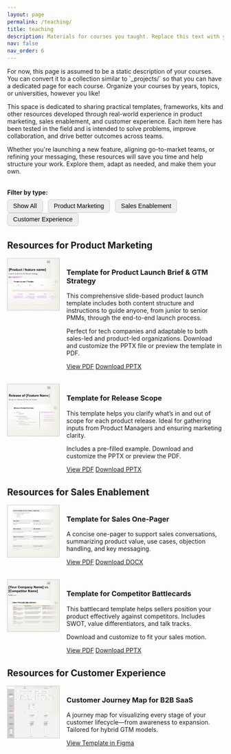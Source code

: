 ```yaml
---
layout: page
permalink: /teaching/
title: teaching
description: Materials for courses you taught. Replace this text with your description.
nav: false
nav_order: 6
---
```


<div style="margin-bottom: 2rem;">
  <p>For now, this page is assumed to be a static description of your courses. You can convert it to a collection similar to `_projects/` so that you can have a dedicated page for each course.
  Organize your courses by years, topics, or universities, however you like!</p>
  
  <p>This space is dedicated to sharing practical templates, frameworks, kits and other resources developed through real-world experience in product marketing, sales enablement, and customer experience. Each item here has been tested in the field and is intended to solve problems, improve collaboration, and drive better outcomes across teams.</p>

  <p>Whether you're launching a new feature, aligning go-to-market teams, or refining your messaging, these resources will save you time and help structure your work. Explore them, adapt as needed, and make them your own.</p>
</div>

<!-- Filter Buttons -->
<div style="margin-bottom: 2rem;">
  <strong>Filter by type:</strong>
  <div style="margin-top: 0.5rem;">
    <button class="filter-btn" onclick="filterResources('all')">Show All</button>
    <button class="filter-btn" onclick="filterResources('product-marketing')">Product Marketing</button>
    <button class="filter-btn" onclick="filterResources('sales-enablement')">Sales Enablement</button>
    <button class="filter-btn" onclick="filterResources('customer-experience')">Customer Experience</button>
  </div>
</div>

<!-- RESOURCE SECTIONS -->

<!-- PRODUCT MARKETING -->
<div class="resource-group product-marketing">
  <h2>Resources for Product Marketing</h2>

  <div style="display: flex; gap: 1rem; align-items: flex-start; margin-bottom: 2rem;">
    <img src="/assets/img/thumbnail-product-launch-brief-gtm-strategy.jpg" alt="Icon in beige of a presentation" style="width: 120px; height: auto; border: 1px solid #ccc;" />
    <div>
      <h3>Template for Product Launch Brief & GTM Strategy</h3>
      <p>This comprehensive slide-based product launch template includes both content structure and instructions to guide anyone, from junior to senior PMMs, through the end-to-end launch process.</p>
      <p>Perfect for tech companies and adaptable to both sales-led and product-led organizations. Download and customize the PPTX file or preview the template in PDF.</p>
      <a href="https://sergiolozano.com/assets/resources/template-product-launch-brief-gtm-strategy.pdf" class="btn btn--primary">View PDF</a>
      <a href="https://sergiolozano.com/assets/resources/template-product-launch-brief-gtm-strategy.pptx" class="btn">Download PPTX</a>
    </div>
  </div>

  <div style="display: flex; gap: 1rem; align-items: flex-start; margin-bottom: 2rem;">
    <img src="/assets/img/thumbnail-release-scope.jpg" alt="Icon in beige of a presentation" style="width: 120px; height: auto; border: 1px solid #ccc;" />
    <div>
      <h3>Template for Release Scope</h3>
      <p>This template helps you clarify what’s in and out of scope for each product release. Ideal for gathering inputs from Product Managers and ensuring marketing clarity.</p>
      <p>Includes a pre-filled example. Download and customize the PPTX or preview the PDF.</p>
      <a href="https://sergiolozano.com/assets/resources/template-release-scope.pdf" class="btn btn--primary">View PDF</a>
      <a href="https://sergiolozano.com/assets/resources/template-release-scope.pptx" class="btn">Download PPTX</a>
    </div>
  </div>
</div>

<!-- SALES ENABLEMENT -->
<div class="resource-group sales-enablement">
  <h2>Resources for Sales Enablement</h2>

  <div style="display: flex; gap: 1rem; align-items: flex-start; margin-bottom: 2rem;">
    <img src="/assets/img/thumbnail-one-pager-sales-enablement.jpg" alt="Icon of a file" style="width: 120px; height: auto; border: 1px solid #ccc;" />
    <div>
      <h3>Template for Sales One-Pager</h3>
      <p>A concise one-pager to support sales conversations, summarizing product value, use cases, objection handling, and key messaging.</p>
      <a href="https://sergiolozano.com/assets/resources/template-one-pager-for-use-cases-sales-conversations.pdf" class="btn btn--primary">View PDF</a>
      <a href="https://sergiolozano.com/assets/resources/template-one-pager-for-use-cases-sales-conversations.docx" class="btn">Download DOCX</a>
    </div>
  </div>

  <div style="display: flex; gap: 1rem; align-items: flex-start; margin-bottom: 2rem;">
    <img src="/assets/img/thumbnail-competitor-battlecard.jpg" alt="Battlecard icon" style="width: 120px; height: auto; border: 1px solid #ccc;" />
    <div>
      <h3>Template for Competitor Battlecards</h3>
      <p>This battlecard template helps sellers position your product effectively against competitors. Includes SWOT, value differentiators, and talk tracks.</p>
      <p>Download and customize to fit your sales motion.</p>
      <a href="https://sergiolozano.com/assets/resources/template-competitor-battlecard.pdf" class="btn btn--primary">View PDF</a>
      <a href="https://sergiolozano.com/assets/resources/template-competitor-battlecard.pptx" class="btn">Download PPTX</a>
    </div>
  </div>
</div>

<!-- CUSTOMER EXPERIENCE -->
<div class="resource-group customer-experience">
  <h2>Resources for Customer Experience</h2>

  <div style="display: flex; gap: 1rem; align-items: flex-start; margin-bottom: 2rem;">
    <img src="/assets/img/thumbnail-customer-journey-map-carrousel.jpg" alt="Customer Journey Map thumbnail" style="width: 120px; height: auto; border: 1px solid #ccc;" />
    <div>
      <h3>Customer Journey Map for B2B SaaS</h3>
      <p>A journey map for visualizing every stage of your customer lifecycle—from awareness to expansion. Tailored for hybrid GTM models.</p>
      <a href="https://www.figma.com/community/file/1502648775036013780/customer-journey-map-b2b-saas-products" class="btn btn--primary">View Template in Figma</a>
    </div>
  </div>
</div>

<!-- JavaScript Filtering Logic -->
<script>
function filterResources(category) {
  const groups = document.querySelectorAll('.resource-group');
  groups.forEach(group => {
    if (category === 'all' || group.classList.contains(category)) {
      group.style.display = 'block';
    } else {
      group.style.display = 'none';
    }
  });
}
</script>

<!-- Optional Styling for Buttons -->
<style>
.filter-btn {
  padding: 0.4rem 0.8rem;
  margin-right: 0.5rem;
  background-color: #eee;
  border: 1px solid #ccc;
  border-radius: 6px;
  cursor: pointer;
  font-size: 0.9rem;
}
.filter-btn:hover {
  background-color: #ddd;
}
</style>